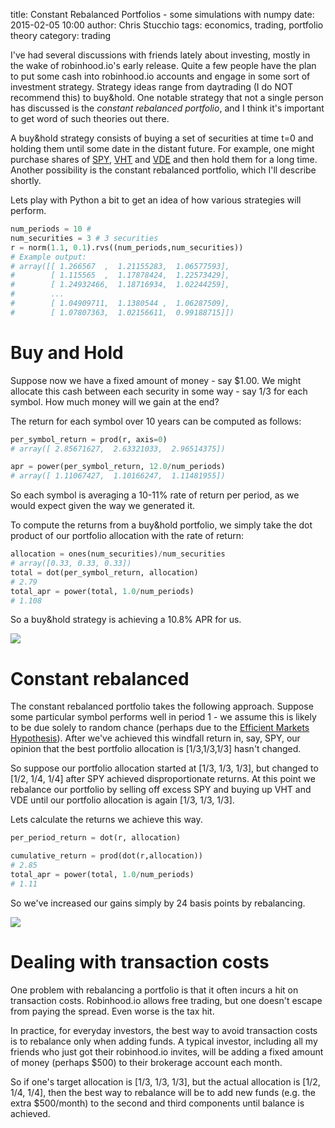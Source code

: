 title: Constant Rebalanced Portfolios - some simulations with numpy
date: 2015-02-05 10:00
author: Chris Stucchio
tags: economics, trading, portfolio theory
category: trading


I've had several discussions with friends lately about investing, mostly in the wake of robinhood.io's early release. Quite a few people have the plan to put some cash into robinhood.io accounts and engage in some sort of investment strategy. Strategy ideas range from daytrading (I do NOT recommend this) to buy&hold. One notable strategy that not a single person has discussed is the *constant rebalanced portfolio*, and I think it's important to get word of such theories out there.

A buy&hold strategy consists of buying a set of securities at time t=0 and holding them until some date in the distant future. For example, one might purchase shares of [SPY](https://www.google.com/finance?q=spy&ei=ITrTVKHIHNPaqQHXrYHwAg), [VHT](https://www.google.com/finance?q=vht&ei=MDrTVKmKFIuNrQHdwoHIDQ) and [VDE](https://www.google.com/finance?q=NYSEARCA%3AVDE&ei=KDrTVNmLOIXUqQHlrYH4Bw) and then hold them for a long time. Another possibility is the constant rebalanced portfolio, which I'll describe shortly.

Lets play with Python a bit to get an idea of how various strategies will perform.

```python
num_periods = 10 #
num_securities = 3 # 3 securities
r = norm(1.1, 0.1).rvs((num_periods,num_securities))
# Example output:
# array([[ 1.266567  ,  1.21155283,  1.06577593],
#        [ 1.115565  ,  1.17878424,  1.22573429],
#        [ 1.24932466,  1.18716934,  1.02244259],
#        ...
#        [ 1.04909711,  1.1380544 ,  1.06287509],
#        [ 1.07807363,  1.02156611,  0.99188715]])
```

# Buy and Hold

Suppose now we have a fixed amount of money - say $1.00. We might allocate this cash between each security in some way - say 1/3 for each symbol. How much money will we gain at the end?

The return for each symbol over 10 years can be computed as follows:

```python
per_symbol_return = prod(r, axis=0)
# array([ 2.85671627,  2.63321033,  2.96514375])

apr = power(per_symbol_return, 12.0/num_periods)
# array([ 1.11067427,  1.10166247,  1.11481955])
```

So each symbol is averaging a 10-11% rate of return per period, as we would expect given the way we generated it.

To compute the returns from a buy&hold portfolio, we simply take the dot product of our portfolio allocation with the rate of return:

```python
allocation = ones(num_securities)/num_securities
# array([0.33, 0.33, 0.33])
total = dot(per_symbol_return, allocation)
# 2.79
total_apr = power(total, 1.0/num_periods)
# 1.108
```

So a buy&hold strategy is achieving a 10.8% APR for us.

![](/blog_media/2015/constant_rebalanced_portfolios/buy_and_hold.png)

# Constant rebalanced

The constant rebalanced portfolio takes the following approach. Suppose some particular symbol performs well in period 1 - we assume this is likely to be due solely to random chance (perhaps due to the [Efficient Markets Hypothesis](https://en.wikipedia.org/wiki/Efficient-market_hypothesis)). After we've achieved this windfall return in, say, SPY, our opinion that the best portfolio allocation is [1/3,1/3,1/3] hasn't changed.

So suppose our portfolio allocation started at [1/3, 1/3, 1/3], but changed to [1/2, 1/4, 1/4] after SPY achieved disproportionate returns. At this point we rebalance our portfolio by selling off excess SPY and buying up VHT and VDE until our portfolio allocation is again [1/3, 1/3, 1/3].

Lets calculate the returns we achieve this way.

```python
per_period_return = dot(r, allocation)

cumulative_return = prod(dot(r,allocation))
# 2.85
total_apr = power(total, 1.0/num_periods)
# 1.11
```

So we've increased our gains simply by 24 basis points by rebalancing.

![](/blog_media/2015/constant_rebalanced_portfolios/const_rebal_vs_buy_hold.png)

# Dealing with transaction costs

One problem with rebalancing a portfolio is that it often incurs a hit on transaction costs. Robinhood.io allows free trading, but one doesn't escape from paying the spread. Even worse is the tax hit.

In practice, for everyday investors, the best way to avoid transaction costs is to rebalance only when adding funds. A typical investor, including all my friends who just got their robinhood.io invites, will be adding a fixed amount of money (perhaps $500) to their brokerage account each month.

So if one's target allocation is [1/3, 1/3, 1/3], but the actual allocation is [1/2, 1/4, 1/4], then the best way to rebalance will be to add new funds (e.g. the extra $500/month) to the second and third components until balance is achieved.
